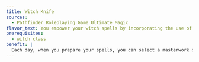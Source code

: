 ```yaml
---
title: Witch Knife
sources:
  - Pathfinder Roleplaying Game Ultimate Magic
flavor_text: You empower your witch spells by incorporating the use of a special ceremonial knife during your castings.
prerequisites:
  - witch class
benefit: |
  Each day, when you prepare your spells, you can select a masterwork or magical dagger, transforming it into a witch knife, which serves as an additional focus component for witch patron spells. Add +1 to the DC of all your patron spells.
---
```


